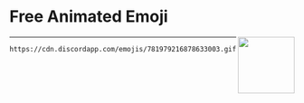 # Free Animated Emoji

<img align="right" width="100" height="100" src="https://cdn.discordapp.com/emojis/781979216878633003.gif">

---

```
https://cdn.discordapp.com/emojis/781979216878633003.gif
```
